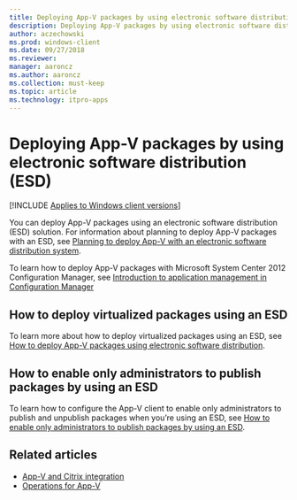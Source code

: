 ```yaml
---
title: Deploying App-V packages by using electronic software distribution (ESD)
description: Deploying App-V packages by using electronic software distribution (ESD)
author: aczechowski
ms.prod: windows-client
ms.date: 09/27/2018
ms.reviewer: 
manager: aaroncz
ms.author: aaroncz
ms.collection: must-keep
ms.topic: article
ms.technology: itpro-apps
---
```


# Deploying App-V packages by using electronic software distribution (ESD)

[!INCLUDE [Applies to Windows client versions](../includes/applies-to-windows-client-versions.md)]

You can deploy App-V packages using an electronic software distribution (ESD) solution. For information about planning to deploy App-V packages with an ESD, see [Planning to deploy App-V with an electronic software distribution system](appv-planning-to-deploy-appv-with-electronic-software-distribution-solutions.md).

To learn how to deploy App-V packages with Microsoft System Center 2012 Configuration Manager, see [Introduction to application management in Configuration Manager](/previous-versions/system-center/system-center-2012-R2/gg682125(v=technet.10)#BKMK_Appv)

## How to deploy virtualized packages using an ESD

To learn more about how to deploy virtualized packages using an ESD, see [How to deploy App-V packages using electronic software distribution](appv-deploy-appv-packages-with-electronic-software-distribution-solutions.md).

## How to enable only administrators to publish packages by using an ESD

To learn how to configure the App-V client to enable only administrators to publish and unpublish packages when you’re using an ESD, see [How to enable only administrators to publish packages by using an ESD](appv-enable-administrators-to-publish-packages-with-electronic-software-distribution-solutions.md).

## Related articles

- [App-V and Citrix integration](https://www.microsoft.com/download/details.aspx?id=40885)
- [Operations for App-V](appv-operations.md)

